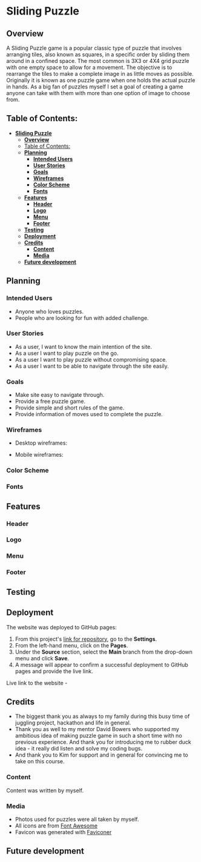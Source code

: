 # **Sliding Puzzle**

## **Overview**

A Sliding Puzzle game is a popular classic type of puzzle that involves arranging tiles, also known as squares, in a specific order by sliding them around in a confined space. The most common is 3X3 or 4X4 grid puzzle with one empty space to allow for a movement. The objective is to rearrange the tiles to make a complete image in as little moves as possible. Originally it is known as one puzzle game when one holds the actual puzzle in hands. As a big fan of puzzles myself I set a goal of creating a game anyone can take with them with more than one option of image to choose from.

## Table of Contents:
- [**Sliding Puzzle**](#sliding-puzzle)
  - [**Overview**](#overview)
  - [Table of Contents:](#table-of-contents)
  - [**Planning**](#planning)
    - [**Intended Users**](#intended-users)
    - [**User Stories**](#user-stories)
    - [**Goals**](#goals)
    - [**Wireframes**](#wireframes)
    - [**Color Scheme**](#color-scheme)
    - [**Fonts**](#fonts)
  - [**Features**](#features)
    - [**Header**](#header)
    - [**Logo**](#logo)
    - [**Menu**](#menu)
    - [**Footer**](#footer)
  - [**Testing**](#testing)
  - [**Deployment**](#deployment)
  - [**Credits**](#credits)
    - [**Content**](#content)
    - [**Media**](#media)
  - [**Future development**](#future-development)

## **Planning**

### **Intended Users**

* Anyone who loves puzzles.
* People who are looking for fun with added challenge.

### **User Stories**

* As a user, I want to know the main intention of the site.
* As a user I want to play puzzle on the go.
* As a user I want to play puzzle without compromising space.
* As a user I want to be able to navigate through the site easily.

### **Goals**

* Make site easy to navigate through.
* Provide a free puzzle game.
* Provide simple and short rules of the game.
* Provide information of moves used to complete the puzzle.

### **Wireframes**

* Desktop wireframes:

* Mobile wireframes:
 
### **Color Scheme**

### **Fonts**

## **Features**

### **Header**

### **Logo**

### **Menu**

### **Footer**

## **Testing**

## **Deployment**

The website was deployed to GitHub pages:

1. From this project's [link for repository](), go to the **Settings**.
2. From the left-hand menu, click on the **Pages**.
3. Under the **Source** section, select the **Main** branch from the drop-down menu and click **Save**.
4. A message will appear to confirm a successful deployment to GitHub pages and provide the live link.

Live link to the website -

## **Credits**

* The biggest thank you as always to my family during this busy time of juggling project, hackathon and life in general.
* Thank you as well to my mentor David Bowers who supported my ambitious idea of making puzzle game in such a short time with no previous experience. And thank you for introducing me to rubber duck idea - it really did listen and solve my coding bugs.
* And thank you to Kim for support and in general for convincing me to take on this course.

### **Content**

Content was written by myself.

### **Media**

* Photos used for puzzles were all taken by myself.
* All icons are from [Font Awesome](https://fontawesome.com/)
* Favicon was generated with [Faviconer](http://www.faviconer.com/)

## **Future development**

